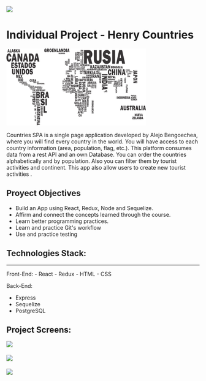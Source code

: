 <p align='left'>
    <img src='https://static.wixstatic.com/media/85087f_0d84cbeaeb824fca8f7ff18d7c9eaafd~mv2.png/v1/fill/w_160,h_30,al_c,q_85,usm_0.66_1.00_0.01/Logo_completo_Color_1PNG.webp' </img>
</p>

# Individual Project - Henry Countries

<p align="left">
  <img height="200" src="./countries.png" />
</p>

Countries SPA is a single page application developed by Alejo Bengoechea, where you will find every country in the world. You will have access to each country information (area, population, flag, etc.). This platform consumes data from a rest API and an own Database. You can order the countries alphabetically and by population. Also you can filter them by tourist activities and continent. This app also allow users to create new tourist activities .

## Proyect Objectives

-  Build an App using React, Redux, Node and Sequelize.
-  Affirm and connect the concepts learned through the course.
-  Learn better programming practices.
-  Learn and practice Git's workflow
-  Use and practice testing

## Technologies Stack:

<hr>
Front-End:
- React
- Redux
- HTML
- CSS

Back-End:

-  Express
-  Sequelize
-  PostgreSQL

## Project Screens:

<img height="500" src="../ca.png" />
<br>
<br>
<img height="500" src="../cd.png" />
<br>
<br>
<img height="500" src="../cs.png" />
